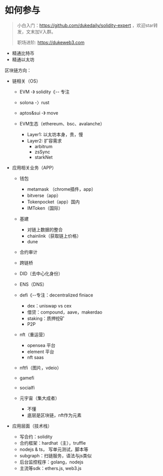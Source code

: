 # 如何参与

> 小白入门：https://github.com/dukedaily/solidity-expert ，欢迎star转发，文末加V入群。
>
>职场进阶: https://dukeweb3.com

- 精通比特币
- 精通以太坊

区块链方向：
- 链相关（OS）
	- EVM -》 solidity《-- 专注
	- solona -〉rust
	- aptos&sui -》 move

	- EVM生态（ethereum、bsc、avalanche）
		- Layer1: 以太坊本身，贵，慢
		- Layer2: 扩容需求
			- arbitrum
			- zsSync
			- starkNet	

- 应用相关业务（APP）
	- 钱包
		- metamask （chrome插件，app）
		- bitverse（app）
		- Tokenpocket（app）国内
		- IMToken（国际）

	- 基建
		- 对链上数据的整合
		- chainlink（获取链上价格）
		- dune

	- 合约审计
	
	- 跨链桥
	- DID（去中心化身份）
	- ENS（DNS）

	- defi《--专注：decentralized finiace
		- dex：uniswap vs cex
		- 借贷：compound，aave，makerdao
		- staking：质押挖矿
		- P2P

	- nft（重运营）
		- opensea 平台
		- element 平台
		- nft saas

	- nftfi（图片，vdeio）
	- gamefi
	- socialfi

	- 元宇宙（集大成者）
		- 不懂
		- 底层是区块链，nft作为元素


- 应用层面（技术栈）
	- 写合约：solidity
	- 合约框架：hardhat（主），truffle
	- nodejs & ts， 写单元测试，脚本等
	- subgraph：扫链服务，语法与js类似
	- 后台监控程序：golang，nodejs
	- 主流等sdk：ethers.js, web3.js
